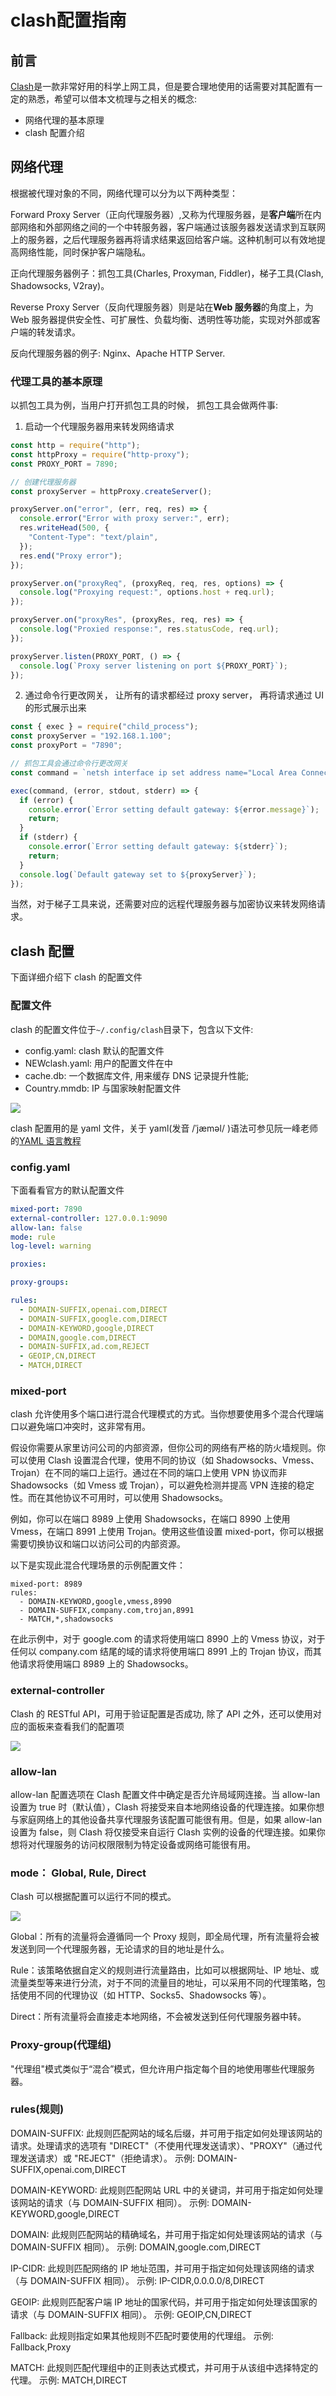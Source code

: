 # clash配置指南

## 前言

[Clash](https://github.com/Dreamacro/clash/blob/dev/README.md)是一款非常好用的科学上网工具，但是要合理地使用的话需要对其配置有一定的熟悉，希望可以借本文梳理与之相关的概念:

- 网络代理的基本原理
- clash 配置介绍

## 网络代理

根据被代理对象的不同，网络代理可以分为以下两种类型：

Forward Proxy Server（正向代理服务器）,又称为代理服务器，是**客户端**所在内部网络和外部网络之间的一个中转服务器，客户端通过该服务器发送请求到互联网上的服务器，之后代理服务器再将请求结果返回给客户端。这种机制可以有效地提高网络性能，同时保护客户端隐私。

正向代理服务器例子：抓包工具(Charles, Proxyman, Fiddler)，梯子工具(Clash, Shadowsocks, V2ray)。

Reverse Proxy Server（反向代理服务器）则是站在**Web 服务器**的角度上，为 Web 服务器提供安全性、可扩展性、负载均衡、透明性等功能，实现对外部或客户端的转发请求。

反向代理服务器的例子: Nginx、Apache HTTP Server.

### 代理工具的基本原理

以抓包工具为例，当用户打开抓包工具的时候， 抓包工具会做两件事:

1. 启动一个代理服务器用来转发网络请求

```js
const http = require("http");
const httpProxy = require("http-proxy");
const PROXY_PORT = 7890;

// 创建代理服务器
const proxyServer = httpProxy.createServer();

proxyServer.on("error", (err, req, res) => {
  console.error("Error with proxy server:", err);
  res.writeHead(500, {
    "Content-Type": "text/plain",
  });
  res.end("Proxy error");
});

proxyServer.on("proxyReq", (proxyReq, req, res, options) => {
  console.log("Proxying request:", options.host + req.url);
});

proxyServer.on("proxyRes", (proxyRes, req, res) => {
  console.log("Proxied response:", res.statusCode, req.url);
});

proxyServer.listen(PROXY_PORT, () => {
  console.log(`Proxy server listening on port ${PROXY_PORT}`);
});
```

2. 通过命令行更改网关， 让所有的请求都经过 proxy server， 再将请求通过 UI 的形式展示出来

```js
const { exec } = require("child_process");
const proxyServer = "192.168.1.100";
const proxyPort = "7890";

// 抓包工具会通过命令行更改网关
const command = `netsh interface ip set address name="Local Area Connection" gateway=${proxyServer} gwmetric=0`;

exec(command, (error, stdout, stderr) => {
  if (error) {
    console.error(`Error setting default gateway: ${error.message}`);
    return;
  }
  if (stderr) {
    console.error(`Error setting default gateway: ${stderr}`);
    return;
  }
  console.log(`Default gateway set to ${proxyServer}`);
});
```

当然，对于梯子工具来说，还需要对应的远程代理服务器与加密协议来转发网络请求。

## clash 配置

下面详细介绍下 clash 的配置文件

### 配置文件

clash 的配置文件位于`~/.config/clash`目录下，包含以下文件:

- config.yaml: clash 默认的配置文件
- NEWclash.yaml: 用户的配置文件在中
- cache.db: 一个数据库文件, 用来缓存 DNS 记录提升性能;
- Country.mmdb: IP 与国家映射配置文件

![](https://cdn.jsdelivr.net/gh/chenxiaoyao6228/cloudimg@main/2023/clash-2.png)

clash 配置用的是 yaml 文件，关于 yaml(发音 /ˈjæməl/ )语法可参见阮一峰老师的[YAML 语言教程](https://www.ruanyifeng.com/blog/2016/07/yaml.html)

### config.yaml

下面看看官方的默认配置文件

```yaml
mixed-port: 7890
external-controller: 127.0.0.1:9090
allow-lan: false
mode: rule
log-level: warning

proxies:

proxy-groups:

rules:
  - DOMAIN-SUFFIX,openai.com,DIRECT
  - DOMAIN-SUFFIX,google.com,DIRECT
  - DOMAIN-KEYWORD,google,DIRECT
  - DOMAIN,google.com,DIRECT
  - DOMAIN-SUFFIX,ad.com,REJECT
  - GEOIP,CN,DIRECT
  - MATCH,DIRECT
```

### mixed-port

clash 允许使用多个端口进行混合代理模式的方式。当你想要使用多个混合代理端口以避免端口冲突时，这非常有用。

假设你需要从家里访问公司的内部资源，但你公司的网络有严格的防火墙规则。你可以使用 Clash 设置混合代理，使用不同的协议（如 Shadowsocks、Vmess、Trojan）在不同的端口上运行。通过在不同的端口上使用 VPN 协议而非 Shadowsocks（如 Vmess 或 Trojan），可以避免检测并提高 VPN 连接的稳定性。而在其他协议不可用时，可以使用 Shadowsocks。

例如，你可以在端口 8989 上使用 Shadowsocks，在端口 8990 上使用 Vmess，在端口 8991 上使用 Trojan。使用这些值设置 mixed-port，你可以根据需要切换协议和端口以访问公司的内部资源。

以下是实现此混合代理场景的示例配置文件：

```
mixed-port: 8989
rules:
  - DOMAIN-KEYWORD,google,vmess,8990
  - DOMAIN-SUFFIX,company.com,trojan,8991
  - MATCH,*,shadowsocks
```

在此示例中，对于 google.com 的请求将使用端口 8990 上的 Vmess 协议，对于任何以 company.com 结尾的域的请求将使用端口 8991 上的 Trojan 协议，而其他请求将使用端口 8989 上的 Shadowsocks。

### external-controller

Clash 的 RESTful API，可用于验证配置是否成功, 除了 API 之外，还可以使用对应的面板来查看我们的配置项

![](https://cdn.jsdelivr.net/gh/chenxiaoyao6228/cloudimg@main/2013/../2023/clash-3.png)

### allow-lan

allow-lan 配置选项在 Clash 配置文件中确定是否允许局域网连接。当 allow-lan 设置为 true 时（默认值），Clash 将接受来自本地网络设备的代理连接。如果你想与家庭网络上的其他设备共享代理服务该配置可能很有用。但是，如果 allow-lan 设置为 false，则 Clash 将仅接受来自运行 Clash 实例的设备的代理连接。如果你想将对代理服务的访问权限限制为特定设备或网络可能很有用。

### mode： Global, Rule, Direct

Clash 可以根据配置可以运行不同的模式。

![](https://cdn.jsdelivr.net/gh/chenxiaoyao6228/cloudimg@main/2023/clash-1.png)

Global：所有的流量将会遵循同一个 Proxy 规则，即全局代理，所有流量将会被发送到同一个代理服务器，无论请求的目的地址是什么。

Rule：该策略依据自定义的规则进行流量路由，比如可以根据网址、IP 地址、或流量类型等来进行分流，对于不同的流量目的地址，可以采用不同的代理策略，包括使用不同的代理协议（如 HTTP、Socks5、Shadowsocks 等）。

Direct：所有流量将会直接走本地网络，不会被发送到任何代理服务器中转。

### Proxy-group(代理组)

"代理组"模式类似于“混合”模式，但允许用户指定每个目的地使用哪些代理服务器。

### rules(规则)

DOMAIN-SUFFIX: 此规则匹配网站的域名后缀，并可用于指定如何处理该网站的请求。处理请求的选项有 "DIRECT"（不使用代理发送请求）、"PROXY"（通过代理发送请求）或 "REJECT"（拒绝请求）。 示例: DOMAIN-SUFFIX,openai.com,DIRECT

DOMAIN-KEYWORD: 此规则匹配网站 URL 中的关键词，并可用于指定如何处理该网站的请求（与 DOMAIN-SUFFIX 相同）。 示例: DOMAIN-KEYWORD,google,DIRECT

DOMAIN: 此规则匹配网站的精确域名，并可用于指定如何处理该网站的请求（与 DOMAIN-SUFFIX 相同）。 示例: DOMAIN,google.com,DIRECT

IP-CIDR: 此规则匹配网络的 IP 地址范围，并可用于指定如何处理该网络的请求（与 DOMAIN-SUFFIX 相同）。 示例: IP-CIDR,0.0.0.0/8,DIRECT

GEOIP: 此规则匹配客户端 IP 地址的国家代码，并可用于指定如何处理该国家的请求（与 DOMAIN-SUFFIX 相同）。 示例: GEOIP,CN,DIRECT

Fallback: 此规则指定如果其他规则不匹配时要使用的代理组。 示例: Fallback,Proxy

MATCH: 此规则匹配代理组中的正则表达式模式，并可用于从该组中选择特定的代理。 示例: MATCH,DIRECT
